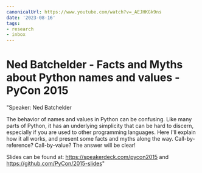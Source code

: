 ```yaml
---
canonicalUrl: https://www.youtube.com/watch?v=_AEJHKGk9ns
date: '2023-08-16'
tags:
- research
- inbox
---
```


# Ned Batchelder - Facts and Myths about Python names and values - PyCon 2015

"Speaker: Ned Batchelder

The behavior of names and values in Python can be confusing. Like many parts of Python, it has an underlying simplicity that can be hard to discern, especially if you are used to other programming languages. Here I'll explain how it all works, and present some facts and myths along the way.  Call-by-reference? Call-by-value? The answer will be clear!

Slides can be found at: https://speakerdeck.com/pycon2015 and https://github.com/PyCon/2015-slides"